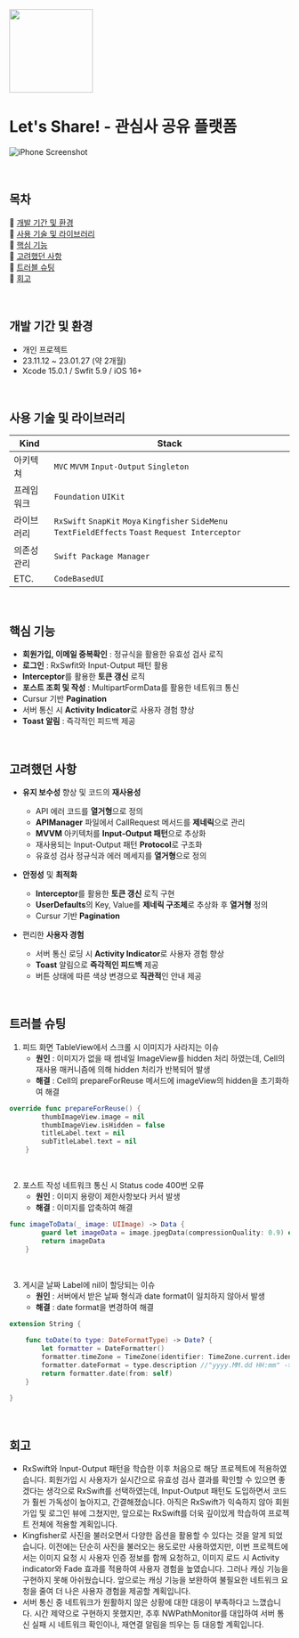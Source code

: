 <img src="https://github.com/sojin-p/LetsShare/assets/140357450/c7e15d3c-76d0-4ead-a399-f06167f3c018" width="150" height="150"/>

# Let's Share! - 관심사 공유 플랫폼
![iPhone Screenshot](https://github.com/sojin-p/LetsShare/assets/140357450/5f466708-584f-4aa0-a4b8-b9190815b428)

<Br>

## 목차
:link: [개발 기간 및 환경](#개발-기간-및-환경)  
:link: [사용 기술 및 라이브러리](#사용-기술-및-라이브러리)  
:link: [핵심 기능](#핵심-기능)  
:link: [고려했던 사항](#고려했던-사항)  
:link: [트러블 슈팅](#트러블-슈팅)  
:link: [회고](#회고)  

<Br>

## 개발 기간 및 환경
- 개인 프로젝트
- 23.11.12 ~ 23.01.27 (약 2개월)
- Xcode 15.0.1 / Swfit 5.9 / iOS 16+
 
<Br>

## 사용 기술 및 라이브러리
| Kind         | Stack                                                          |
| ------------ | -------------------------------------------------------------- |
| 아키텍쳐     | `MVC` `MVVM` `Input-Output` `Singleton`                          |
| 프레임워크   | `Foundation` `UIKit`                                              | 
| 라이브러리   | `RxSwift` `SnapKit` `Moya` `Kingfisher` `SideMenu` `TextFieldEffects` `Toast` `Request Interceptor` |
| 의존성관리   | `Swift Package Manager`                                           |
| ETC.         | `CodeBasedUI`                                                  |  

<Br>

## 핵심 기능
- **회원가입, 이메일 중복확인** : 정규식을 활용한 유효성 검사 로직
- **로그인** : RxSwfit와 Input-Output 패턴 활용
- **Interceptor**를 활용한 **토큰 갱신** 로직
- **포스트 조회 및 작성** : MultipartFormData를 활용한 네트워크 통신
- Cursur 기반 **Pagination**
- 서버 통신 시 **Activity Indicator**로 사용자 경험 향상
- **Toast 알림** : 즉각적인 피드백 제공

<Br>

## 고려했던 사항

- **유지 보수성** 향상 및 코드의 **재사용성**
  - API 에러 코드를 **열거형**으로 정의
  - **APIManager** 파일에서 CallRequest 메서드를 **제네릭**으로 관리
  - **MVVM** 아키텍처를 **Input-Output 패턴**으로 추상화
  - 재사용되는 Input-Output 패턴 **Protocol**로 구조화
  - 유효성 검사 정규식과 에러 메세지를 **열거형**으로 정의

 - **안정성** 및 **최적화**
   -  **Interceptor**를 활용한 **토큰 갱신** 로직 구현
   -  **UserDefaults**의 Key, Value를 **제네릭 구조체**로 추상화 후 **열거형** 정의
   - Cursur 기반 **Pagination**

- 편리한 **사용자 경험**
   - 서버 통신 로딩 시 **Activity Indicator**로 사용자 경험 향상
   - **Toast** 알림으로 **즉각적인 피드백** 제공
   - 버튼 상태에 따른 색상 변경으로 **직관적**인 안내 제공
 
<Br>

## 트러블 슈팅
1. 피드 화면 TableView에서 스크롤 시 이미지가 사라지는 이슈
   - **원인** : 이미지가 없을 때 썸네일 ImageView를 hidden 처리 하였는데, Cell의 재사용 매커니즘에 의해 hidden 처리가 반복되어 발생
   - **해결** : Cell의 prepareForReuse 메서드에 imageView의 hidden을 초기화하여 해결
```swift
override func prepareForReuse() {
        thumbImageView.image = nil
        thumbImageView.isHidden = false
        titleLabel.text = nil
        subTitleLabel.text = nil
    }
```

<Br>

2. 포스트 작성 네트워크 통신 시 Status code 400번 오류
   - **원인** : 이미지 용량이 제한사항보다 커서 발생
   - **해결** : 이미지를 압축하여 해결
```swift
func imageToData(_ image: UIImage) -> Data {
        guard let imageData = image.jpegData(compressionQuality: 0.9) else { return Data() }
        return imageData
    }
```

<Br>

3. 게시글 날짜 Label에 nil이 할당되는 이슈
   - **원인** : 서버에서 받은 날짜 형식과 date format이 일치하지 않아서 발생
   - **해결** : date format을 변경하여 해결
     
```swift
extension String {
    
    func toDate(to type: DateFormatType) -> Date? {
        let formatter = DateFormatter()
        formatter.timeZone = TimeZone(identifier: TimeZone.current.identifier)
        formatter.dateFormat = type.description //"yyyy.MM.dd HH:mm" -> "yyyy-MM-dd'T'HH:mm:ss.SSSZ"
        return formatter.date(from: self)
    }
    
}
```

<Br>

## 회고
- RxSwift와 Input-Output 패턴을 학습한 이후 처음으로 해당 프로젝트에 적용하였습니다. 회원가입 시 사용자가 실시간으로 유효성 검사 결과를 확인할 수 있으면 좋겠다는 생각으로 RxSwift를 선택하였는데, Input-Output 패턴도 도입하면서 코드가 훨씬 가독성이 높아지고, 간결해졌습니다. 아직은 RxSwift가 익숙하지 않아 회원가입 및 로그인 뷰에 그쳤지만, 앞으로는 RxSwift를 더욱 깊이있게 학습하여 프로젝트 전체에 적용할 계획입니다.
- Kingfisher로 사진을 불러오면서 다양한 옵션을 활용할 수 있다는 것을 알게 되었습니다. 이전에는 단순히 사진을 불러오는 용도로만 사용하였지만, 이번 프로젝트에서는 이미지 요청 시 사용자 인증 정보를 함께 요청하고, 이미지 로드 시 Activity indicator와 Fade 효과를 적용하여 사용자 경험을 높였습니다. 그러나 캐싱 기능을 구현하지 못해 아쉬웠습니다. 앞으로는 캐싱 기능을 보완하여 불필요한 네트워크 요청을 줄여 더 나은 사용자 경험을 제공할 계획입니다.
- 서버 통신 중 네트워크가 원활하지 않은 상황에 대한 대응이 부족하다고 느꼈습니다. 시간 제약으로 구현하지 못했지만, 추후 NWPathMonitor를 대입하여 서버 통신 실패 시 네트워크 확인이나, 재연결 알림을 띄우는 등 대응할 계획입니다.
